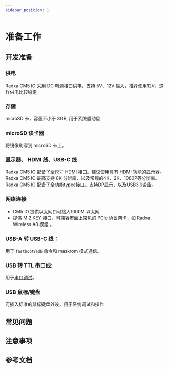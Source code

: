 ```yaml
---
sidebar_position: 1
---
```


# 准备工作

## 开发准备

### 供电

Radxa CM5 IO 采用 DC 电源接口供电，支持 5V、12V 输入，推荐使用12V，这样供电比较稳定。

### 存储

microSD 卡，容量不小于 8GB, 用于系统启动盘

### microSD 读卡器

将镜像刷写到 microSD 卡上。

### 显示器、 HDMI 线、USB-C 线

Radxa CM5 IO 配备了全尺寸 HDMI 接口。建议使用具有 HDMI 功能的显示器。  
 Radxa CM5 IO 最高支持 8K 分辨率，以及常规的4K、2K、1080P等分辨率。  
 Radxa CM5 IO 配备了全功能typec接口。支持DP显示，以及USB3.0设备。

### 网络连接

- CM5 IO 提供以太网口可接入1000M 以太网
- 提供 M.2 KEY 接口，可兼容市面上常见的 PCIe 协议网卡，如 Radxa Wireless A8 模组 。

### USB-A 转 USB-C 线：

用于 `fastboot`/`adb` 命令和 maskrom 模式通信。

### USB 转 TTL 串口线:

用于[串口调试](../radxa-os/low-level-dev/serial)。

### USB 鼠标/键盘

可插入标准的鼠标键盘外设，用于系统调试和操作

## 常见问题

## 注意事项

## 参考文档
